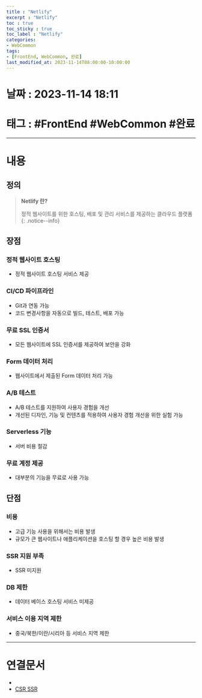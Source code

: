 ```yaml
---
title : "Netlify"
excerpt : "Netlify"
toc : true
toc_sticky : true
toc_label : "Netlify"
categories:
- WebCommon
tags:
- [FrontEnd, WebCommon, 완료]
last_modified_at: 2023-11-14T08:00:00-10:00:00
---
```


# 날짜 : 2023-11-14 18:11

# 태그 : #FrontEnd #WebCommon #완료
---

# 내용

## 정의
> **Netlify 란?**
>
> 정적 웹사이트를 위한 호스팅, 배포 및 관리 서비스를 제공하는 클라우드 플랫폼
{: .notice--info}

## 장점

### 정적 웹사이트 호스팅
- 정적 웹사이트 호스팅 서비스 제공

### CI/CD 파이프라인
- Git과 연동 가능
- 코드 변경사항을 자동으로 빌드, 테스트, 배포 가능

### 무료 SSL 인증서
- 모든 웹사이트에 SSL 인증서를 제공하여 보안을 강화

### Form 데이터 처리
- 웹사이트에서 제출된 Form 데이터 처리 가능

### A/B 테스트
- A/B 테스트를 지원하여 사용자 경험을 개선
- 개선된 디자인, 기능 및 컨텐츠를 적용하여 사용자 경험 개선을 위한 실험 가능

### Serverless 기능
- 서버 비용 절감

### 무료 계정 제공
- 대부분의 기능을 무료로 사용 가능

## 단점

### 비용
- 고급 기능 사용을 위해서는 비용 발생
- 규모가 큰 웹사이트나 애플리케이션을 호스팅 할 경우 높은 비용 발생

### SSR 지원 부족
- SSR 미지원

### DB 제한
- 데이터 베이스 호스팅 서비스 미제공

### 서비스 이용 지역 제한
- 중국/북한/이란/시리아 등 서비스 지역 제한

---

# 연결문서
- 
- [CSR SSR](../../webcommon/webcommon-CSR-SSR)